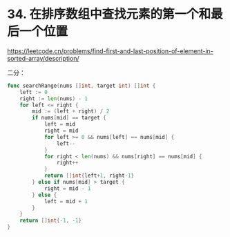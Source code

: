 # 34. 在排序数组中查找元素的第一个和最后一个位置

https://leetcode.cn/problems/find-first-and-last-position-of-element-in-sorted-array/description/

二分：
```go
func searchRange(nums []int, target int) []int {
    left := 0 
    right := len(nums) - 1 
    for left <= right {
        mid := (left + right) / 2 
        if nums[mid] == target {
            left = mid 
            right = mid 
            for left >= 0 && nums[left] == nums[mid] {
                left-- 
            }
            for right < len(nums) && nums[right] == nums[mid] {
                right++  
            }
            return []int{left+1, right-1}
        } else if nums[mid] > target {
            right = mid - 1
        } else {
            left = mid + 1 
        }
    }
    return []int{-1, -1}
}
```

